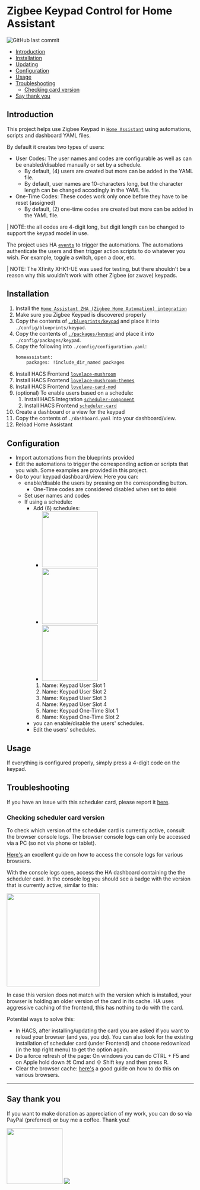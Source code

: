 # Zigbee Keypad Control for Home Assistant <!-- omit in TOC -->
![GitHub last commit](https://img.shields.io/github/last-commit/LenirSantiago/HA-Zigbee-Keypad-Xfinity-xhk1-ue)

- [Introduction](#introduction)
- [Installation](#installation)
- [Updating](#updating)
- [Configuration](#configuration)
- [Usage](#usage)
- [Troubleshooting](#troubleshooting)
  - [Checking card version](#checking-card-version)
- [Say thank you](#say-thank-you)

## Introduction
This project helps use Zigbee Keypad in [`Home Assistant`](https://www.home-assistant.io/) using automations, scripts and dashboard YAML files.

By default it creates two types of users: 
- User Codes: The user names and codes are configurable as well as can be enabled/disabled manually or set by a schedule. 
    - By default, (4) users are created but more can be added in the YAML file.
    - By default, user names are 10-characters long, but the character length can be changed accodingly in the YAML file.
- One-Time Codes: These codes work only once before they have to be reset (assigned)
    - By default, (2) one-time codes are created but more can be added in the YAML file.

| NOTE: the all codes are 4-digit long, but digit length can be changed to support the keypad model in use.

The project uses HA [`events`](https://www.home-assistant.io/docs/configuration/events/) to trigger the automations. The automations authenticate the users and then trigger action scripts to do whatever you wish. For example, toggle a switch, open a door, etc.

| NOTE: The Xfinity XHK1-UE was used for testing, but there shouldn't be a reason why this wouldn't work with other Zigbee (or zwave) keypads.

## Installation
1. Install the [`Home Assistant ZHA (Zigbee Home Automation) integration`](https://www.home-assistant.io/integrations/zha/)
2. Make sure you Zigbee Keypad is discovered properly
2. Copy the contents of [`./blueprints/keypad`](https://github.com/LenirSantiago/HA-Zigbee-Keypad-Xfinity-xhk1-ue/tree/main) and place it into `./config/blueprints/keypad`.  
3. Copy the contents of  [`./packages/keypad`](https://github.com/LenirSantiago/HA-Zigbee-Keypad-Xfinity-xhk1-ue/tree/main) and place it into `./config/packages/keypad`.  
4. Copy the following into `./config/configuration.yaml`:
    ```bash
    homeassistant:  
        packages: !include_dir_named packages
    ```
5. Install HACS Frontend [`lovelace-mushroom`](https://github.com/piitaya/lovelace-mushroom)
6. Install HACS Frontend [`lovelace-mushroom-themes`](https://github.com/piitaya/lovelace-mushroom-themes)
7. Install HACS Frontend [`lovelave-card-mod`](https://github.com/thomasloven/lovelace-card-mod)
8. (optional) To enable users based on a schedule:  
    1. Install HACS Integration [`scheduler-component`](https://github.com/nielsfaber/scheduler-component)  
    2. Install HACS Frontend [`scheduler-card`](https://github.com/nielsfaber/scheduler-card)
9. Create a dashboard or a view for the keypad
10. Copy the contents of `./dashboard.yaml` into your dashboard/view.
10. Reload Home Assistant

## Configuration
- Import automations from the blueprints provided
- Edit the automations to trigger the corresponding action or scripts that you wish. Some examples are provided in this project.
- Go to your keypad dashboard/view. Here you can:
    - enable/disable the users by pressing on the corresponding button. 
        - One-Time codes are considered disabled when set to `0000`
    - Set user names and codes
    - If using a schedule:
      - Add (6) schedules:
          - <img src="https://www.paypalobjects.com/en_US/i/btn/btn_donateCC_LG.gif" width="150" />
          - <img src="https://www.paypalobjects.com/en_US/i/btn/btn_donateCC_LG.gif" width="150" />
          - <img src="https://www.paypalobjects.com/en_US/i/btn/btn_donateCC_LG.gif" width="150" />          
          1. Name: Keypad User Slot 1
          2. Name: Keypad User Slot 2
          3. Name: Keypad User Slot 3
          4. Name: Keypad User Slot 4
          5. Name: Keypad One-Time Slot 1
          6. Name: Keypad One-Time Slot 2
      - you can enable/disable the users' schedules.
      - Edit the users' schedules.

## Usage

If everything is configured properly, simply press a 4-digit code on the keypad.

## Troubleshooting

If you have an issue with this scheduler card, please report it [here](https://github.com/nielsfaber/scheduler-card/issues).

### Checking scheduler card version

To check which version of the scheduler card is currently active, consult the browser console logs.
The browser console logs can only be accessed via a PC (so not via phone or tablet).

[Here's](https://balsamiq.com/support/faqs/browserconsole/#:~:text=To%20open%20the%20developer%20console,(on%20Windows%2FLinux).
) an excellent guide on how to access the console logs for various browsers.

With the console logs open, access the HA dashboard containing the the scheduler card.
In the console log you should see a badge with the version that is currently active, similar to this:

<img src="https://github.com/nielsfaber/scheduler-card/blob/main/screenshots/version_badge.png?raw=true" width="250px">

In case this version does not match with the version which is installed, your browser is holding an older version of the card in its cache.
HA uses aggressive caching of the frontend, this has nothing to do with the card.

Potential ways to solve this:
* In HACS, after installing/updating the card you are asked if you want to reload your browser (and yes, you do). You can also look for the existing installation of scheduler card (under Frontend) and choose redownload (in the top right menu) to get the option again.
* Do a force refresh of the page: On windows you can do CTRL + F5 and on Apple hold down ⌘ Cmd and ⇧ Shift key and then press R.
* Clear the browser cache: [here's](https://www.refreshyourcache.com/en/home/) a good guide on how to do this on various browsers.


---


## Say thank you
If you want to make donation as appreciation of my work, you can do so via PayPal (preferred) or buy me a coffee. Thank you!

<a href="https://www.paypal.com/donate/?hosted_button_id=DR8A2V27EZYVN" target="_blank"><img src="https://www.paypalobjects.com/en_US/i/btn/btn_donateCC_LG.gif" width="150" /></a>
<a href="https://www.buymeacoffee.com/lenirsantiago" target="_blank"><img src="https://www.buymeacoffee.com/assets/img/custom_images/orange_img.png"></a>
